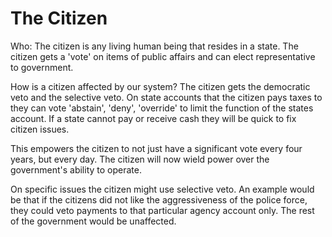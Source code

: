 # The Citizen



Who: The citizen is any living human being that resides in a state. The citizen gets a 'vote' on items of public affairs and can elect representative to government.



How is a citizen affected by our system? The citizen gets the democratic veto and the selective veto. On state accounts that the citizen pays taxes to they can vote 'abstain', 'deny', 'override' to limit the function of the states account. If a state cannot pay or receive cash they will be quick to fix citizen issues.



This empowers the citizen to not just have a significant vote every four years, but every day. The citizen will now wield power over the government's ability to operate.



On specific issues the citizen might use selective veto. An example would be that if the citizens did not like the aggressiveness of the police force, they could veto payments to that particular agency account only. The rest of the government would be unaffected.


